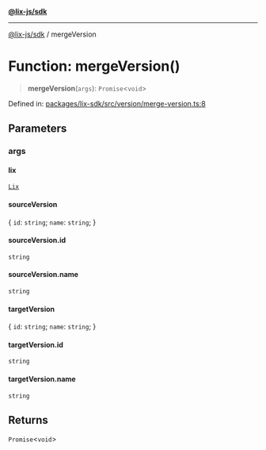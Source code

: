 [**@lix-js/sdk**](../README.md)

***

[@lix-js/sdk](../README.md) / mergeVersion

# Function: mergeVersion()

> **mergeVersion**(`args`): `Promise`\<`void`\>

Defined in: [packages/lix-sdk/src/version/merge-version.ts:8](https://github.com/opral/monorepo/blob/53ab73e26c8882477681775708373fdf29620a50/packages/lix-sdk/src/version/merge-version.ts#L8)

## Parameters

### args

#### lix

[`Lix`](../type-aliases/Lix.md)

#### sourceVersion

\{ `id`: `string`; `name`: `string`; \}

#### sourceVersion.id

`string`

#### sourceVersion.name

`string`

#### targetVersion

\{ `id`: `string`; `name`: `string`; \}

#### targetVersion.id

`string`

#### targetVersion.name

`string`

## Returns

`Promise`\<`void`\>
